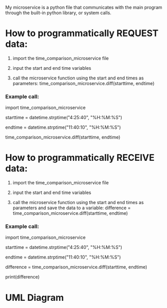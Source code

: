 My microservice is a python file that communicates with the main program through the built-in python library, or system calls.

# How to programmatically REQUEST data:

1) import the time_comparison_microservice file

2) input the start and end time variables

3) call the microservice function using the start and end times as parameters: 
time_comparison_microservice.diff(starttime, endtime)

### Example call:

import time_comparison_microservice

starttime = datetime.strptime("4:25:40", "%H:%M:%S")

endtime = datetime.strptime("11:40:10", "%H:%M:%S")

time_comparison_microservice.diff(starttime, endtime)

# How to programmatically RECEIVE data:

1) import the time_comparison_microservice file

2) input the start and end time variables

3) call the microservice function using the start and end times as parameters and save the data to a variable: 
difference = time_comparison_microservice.diff(starttime, endtime)

### Example call:

import time_comparison_microservice

starttime = datetime.strptime("4:25:40", "%H:%M:%S")

endtime = datetime.strptime("11:40:10", "%H:%M:%S")

difference = time_comparison_microservice.diff(starttime, endtime)

print(difference)

# UML Diagram
